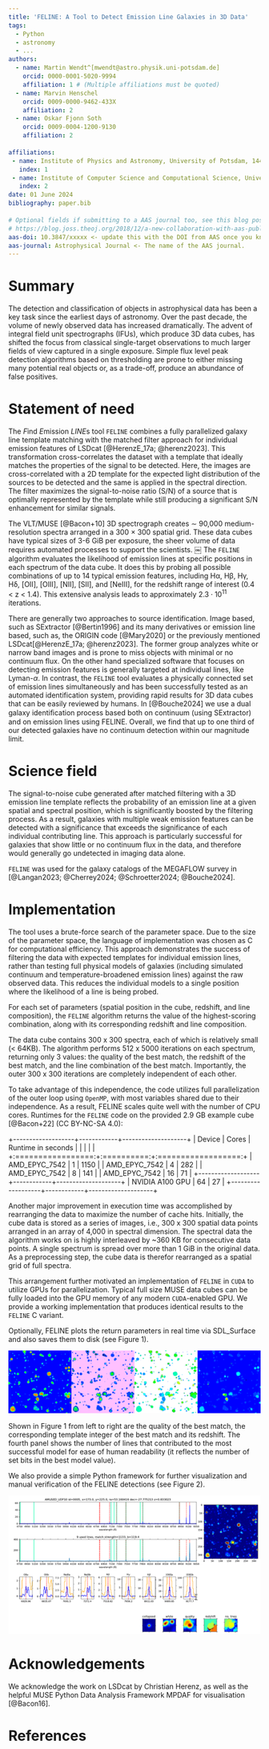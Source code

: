 ```yaml
---
title: 'FELINE: A Tool to Detect Emission Line Galaxies in 3D Data'
tags:
  - Python
  - astronomy
  - ...
authors:
  - name: Martin Wendt^[mwendt@astro.physik.uni-potsdam.de]
    orcid: 0000-0001-5020-9994
    affiliation: 1 # (Multiple affiliations must be quoted)
  - name: Marvin Henschel
    orcid: 0009-0000-9462-433X
    affiliation: 2
  - name: Oskar Fjonn Soth
    orcid: 0009-0004-1200-9130
    affiliation: 2

affiliations:
 - name: Institute of Physics and Astronomy, University of Potsdam, 14476 Potsdam, Germany
   index: 1
 - name: Institute of Computer Science and Computational Science, University of Potsdam, 14476 Potsdam, Germany
   index: 2
date: 01 June 2024
bibliography: paper.bib

# Optional fields if submitting to a AAS journal too, see this blog post:
# https://blog.joss.theoj.org/2018/12/a-new-collaboration-with-aas-publishing
aas-doi: 10.3847/xxxxx <- update this with the DOI from AAS once you know it.
aas-journal: Astrophysical Journal <- The name of the AAS journal.
---
```



# Summary
The detection and classification of objects in astrophysical data has been a key task since the earliest days of astronomy. Over the past decade, the volume of newly observed data has increased dramatically. The advent of integral field unit spectrographs (IFUs), which produce 3D data cubes, has shifted the focus from classical single-target observations to much larger fields of view captured in a single exposure.
Simple flux level peak detection algorithms based on thresholding are prone to either missing many potential real objects or, as a trade-off, produce an abundance of false positives.

# Statement of need
The *F*ind *E*mission *LINE*s tool ``FELINE`` combines a fully parallelized galaxy line template matching with the matched filter approach for individual emission features of LSDcat [@HerenzE_17a; @herenz2023].
This transformation cross-correlates the dataset with a template that ideally matches the properties of the signal to be detected. Here, the images are cross-correlated with a 2D template for the expected light distribution of the sources to be detected and the same is applied in the spectral direction. The filter maximizes the signal-to-noise ratio (S/N) of a source that is optimally represented by the template while still producing a significant S/N enhancement for similar signals.

The VLT/MUSE [@Bacon+10] 3D spectrograph creates $\sim$ 90,000 medium-resolution spectra arranged in a 300 $\times$ 300 spatial grid.
These data cubes have typical sizes of 3-6 GiB per exposure, the sheer volume of data
requires automated processes to support the scientists.
￼
The ``FELINE`` algorithm evaluates the likelihood of emission lines at specific positions in each spectrum of the data cube. It does this by probing all possible combinations of up to 14 typical emission features, including Hα, Hβ, Hγ, Hδ, [OII], [OIII], [NII], [SII], and [NeIII], for the redshift range of interest (0.4 < z < 1.4). This extensive analysis leads to approximately $2.3\cdot 10^{11}$  iterations.

There are generally two approaches to source identification. Image based, such as SExtractor [@Bertin1996] and its many
derivatives or emission line based, such as, the ORIGIN code [@Mary2020] or the previously mentioned LSDcat[@HerenzE_17a; @herenz2023].
The former group analyzes white or narrow band images and is prone to miss objects with minimal or no continuum flux.
On the other hand specialized software that focuses on detecting emission features is generally targeted at individual lines, like Lyman-$\alpha$. In contrast, the ``FELINE`` tool evaluates a physically connected set of emission lines simultaneously
and has been successfully tested as an automated identification system, providing rapid results for 3D data cubes that can be easily reviewed by humans.
In [@Bouche2024] we use a dual galaxy identiﬁcation process based both on continuum (using SExtractor) and on
emission lines using FELINE. Overall, we find that up to one third of our detected galaxies have no continuum
detection within our magnitude limit.

# Science field
The signal-to-noise cube generated after matched filtering with a 3D emission line template reflects the probability of an emission line at a given spatial and spectral position,
which is significantly boosted by the filtering process.
As a result, galaxies with multiple weak emission features can be detected with a significance that exceeds the significance of each individual contributing line.
This approach is particularly successful for galaxies that show little or no continuum flux in the data, and therefore would generally go undetected in imaging data alone.

``FELINE`` was used for the galaxy catalogs of the MEGAFLOW survey in [@Langan2023; @Cherrey2024; @Schroetter2024; @Bouche2024].

# Implementation
The tool uses a brute-force search of the parameter space. Due to the size of the parameter space, the language of implementation was chosen as C for computational efficiency. This approach demonstrates the success of filtering the data with expected templates for individual emission lines, rather than testing full physical models of galaxies (including simulated continuum and temperature-broadened emission lines) against the raw observed data. This reduces the individual models to a single position where the likelihood of a line is being probed.

For each set of parameters (spatial position in the cube, redshift, and line composition), the ``FELINE`` algorithm returns the value of the highest-scoring combination, along with its corresponding redshift and line composition.

The data cube contains 300 x 300 spectra, each of which is relatively small (< 64KB). The algorithm performs 512 x 5000 iterations on each spectrum, returning only 3 values: the quality of the best match, the redshift of the best match, and the line combination of the best match. Importantly, the outer 300 x 300 iterations are completely independent of each other.

To take advantage of this independence, the code utilizes full parallelization of the outer loop using ``OpenMP``, with most variables shared due to their independence. As a result, FELINE scales quite well with the number of CPU cores.
Runtimes for the ``FELINE`` code on the provided 2.9 GB example cube [@Bacon+22] (CC BY-NC-SA 4.0):

+-------------------+------------+--------------------+
| Device            | Cores      | Runtime in seconds |
|                   |            |                    |
+:=================:+:==========:+:==================:+
| AMD_EPYC_7542     |        1   |            1150    |
| AMD_EPYC_7542     |        4   |             282    |
| AMD_EPYC_7542     |        8   |             141    |
| AMD_EPYC_7542     |       16   |              71    |
+-------------------+------------+--------------------+
| NVIDIA A100 GPU   |       64   |              27    |
+-------------------+------------+--------------------+

Another major improvement in execution time was accomplished by rearranging the data to maximize the number of cache hits. Initially, the cube data is stored as a series of images, i.e., 300 x 300 spatial data points arranged in an array of 4,000 in spectral dimension. 
The spectral data the algorithm works on is highly interleaved by ~360 KB for consecutive data points. A single spectrum is spread over more than 1 GiB in the original data.
As a preprocessing step, the cube data is therefor rearranged as a spatial grid of full spectra. 

This arrangement further motivated an implementation of ``FELINE`` in ``CUDA`` to utilize GPUs for parallelization.
Typical full size MUSE data cubes can be fully loaded into the GPU memory of any modern ``CUDA``-enabled GPU.
We provide a working implementation that produces identical results to the ``FELINE`` C variant.

Optionally, FELINE plots the return parameters in real time via SDL_Surface and also saves them to disk
(see Figure 1).

![The visual FELINE output displays four metrics: signal strength, template, redshift, and line count. These values are presented using a shared color scheme to distinguish between the various peaks and objects. \label{fig:results}](feline_result.png)

Shown in Figure 1 from left to right are the quality of the best match, the corresponding template integer of the best match and its redshift. The fourth panel shows the number of lines that contributed to the most successful model for ease of human readability (it reflects the number of set bits in the best model value). 

We also provide a simple Python framework for further visualization and manual verification of the FELINE detections (see Figure 2).

![Plot generated from an individual source in the FELINE result.\label{fig:visualization}](feline_plot.png)


# Acknowledgements

We acknowledge the work on LSDcat by Christian Herenz, as well as the helpful MUSE Python Data Analysis Framework MPDAF for visualisation [@Bacon16].

# References

